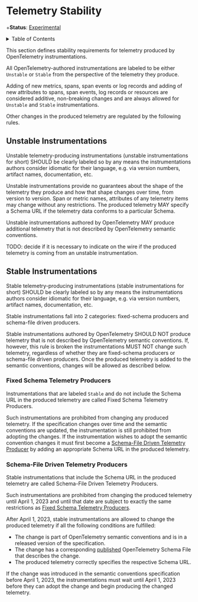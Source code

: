 # Telemetry Stability

+**Status**: [Experimental](document-status.md)

<details>
<summary>Table of Contents</summary>

<!-- toc -->

- [Unstable Instrumentations](#unstable-instrumentations)
- [Stable Instrumentations](#stable-instrumentations)
  * [Fixed Schema Telemetry Producers](#fixed-schema-telemetry-producers)
  * [Schema-File Driven Telemetry Producers](#schema-file-driven-telemetry-producers)

<!-- tocstop -->

</details>

This section defines stability requirements for telemetry produced by
OpenTelemetry instrumentations.

All OpenTelemetry-authored instrumentations are labeled to be either `Unstable` or `Stable`
from the perspective of the telemetry they produce.

Adding of new metrics, spans, span events or log records and adding of
new attributes to spans, span events, log records or resources are considered
additive, non-breaking changes and are always allowed for `Unstable` and `Stable`
instrumentations.

Other changes in the produced telemetry are regulated by the following rules.

## Unstable Instrumentations

Unstable telemetry-producing instrumentations (unstable instrumentations for short) SHOULD
be clearly labeled so by any means the instrumentations authors consider idiomatic for
their language, e.g. via version numbers, artifact names, documentation, etc.

Unstable instrumentations provide no guarantees about the shape of
the telemetry they produce and how that shape changes over time, from version to version.
Span or metric names, attributes of any telemetry items may change without any
restrictions. The produced telemetry MAY specify a Schema URL if the telemetry data
conforms to a particular Schema.

Unstable instrumentations authored by OpenTelemetry MAY produce additional telemetry that
is not described by OpenTelemetry semantic conventions.

TODO: decide if it is necessary to indicate on the wire if the produced telemetry is
coming from an unstable instrumentation.

## Stable Instrumentations

Stable telemetry-producing instrumentations (stable instrumentations for short) SHOULD
be clearly labeled so by any means the instrumentations authors consider idiomatic for
their language, e.g. via version numbers, artifact names, documentation, etc.

Stable instrumentations fall into 2 categories: fixed-schema producers and schema-file
driven producers.

Stable instrumentations authored by OpenTelemetry SHOULD NOT produce telemetry that is
not described by OpenTelemetry semantic conventions. If, however, this rule is broken the
instrumentations MUST NOT change such telemetry, regardless of whether they
are fixed-schema producers or schema-file driven producers. Once the produced telemetry
is added to the semantic conventions, changes will be allowed as described below.

### Fixed Schema Telemetry Producers

Instrumentations that are labeled `Stable` and do not include the Schema URL in the
produced telemetry are called Fixed Schema Telemetry Producers.

Such instrumentations are prohibited from changing any produced telemetry. If the
specification changes over time and the semantic conventions are updated, the
instrumentation is still prohibited from adopting the changes. If the instrumentation
wishes to adopt the semantic convention changes it must first become a
[Schema-File Driven Telemetry Producer](#schema-file-driven-telemetry-producers) by
adding an appropriate Schema URL in the produced telemetry.

### Schema-File Driven Telemetry Producers

Stable instrumentations that include the Schema URL in the produced telemetry are
called Schema-File Driven Telemetry Producers.

Such instrumentations are prohibited from changing the produced telemetry until
April 1, 2023 and until that date are subject to exactly the same restrictions as
[Fixed Schema Telemetry Producers](#fixed-schema-telemetry-producers).

After April 1, 2023, stable instrumentations are allowed to change the produced telemetry
if all the following conditions are fulfilled:

- The change is part of OpenTelemetry semantic conventions and is in a released
  version of the specification.
- The change has a corresponding
  [published](https://github.com/open-telemetry/opentelemetry-specification/blob/main/specification/schemas/overview.md#opentelemetry-schema)
  OpenTelemetry Schema File that describes the change.
- The produced telemetry correctly specifies the respective Schema URL.

If the change was introduced in the semantic conventions specification before
April 1, 2023, the instrumentations must wait until April 1, 2023 before they can adopt
the change and begin producing the changed telemetry.
